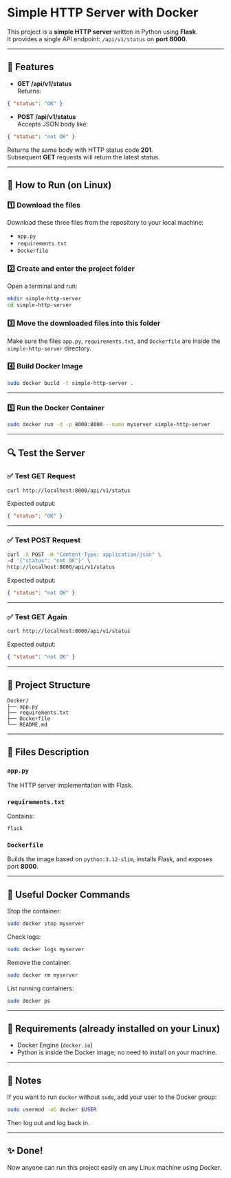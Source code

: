 
# Simple HTTP Server with Docker

This project is a **simple HTTP server** written in Python using **Flask**.  
It provides a single API endpoint: `/api/v1/status` on **port 8000**.

---

## 🚀 Features

- **GET /api/v1/status**  
Returns:  
```json
{ "status": "OK" }
```

- **POST /api/v1/status**  
Accepts JSON body like:  
```json
{ "status": "not OK" }
```
Returns the same body with HTTP status code **201**.  
Subsequent **GET** requests will return the latest status.

---

## 🐳 How to Run (on Linux)

### 1️⃣ Download the files

Download these three files from the repository to your local machine:

- `app.py`
- `requirements.txt`
- `Dockerfile`

### 2️⃣ Create and enter the project folder

Open a terminal and run:

```bash
mkdir simple-http-server
cd simple-http-server
```

### 3️⃣ Move the downloaded files into this folder

Make sure the files `app.py`, `requirements.txt`, and `Dockerfile` are inside the `simple-http-server` directory.

### 4️⃣ Build Docker Image
```bash
sudo docker build -t simple-http-server .
```

---

### 5️⃣ Run the Docker Container
```bash
sudo docker run -d -p 8000:8000 --name myserver simple-http-server
```

---

## 🔍 Test the Server

### ✅ Test GET Request
```bash
curl http://localhost:8000/api/v1/status
```
Expected output:
```json
{ "status": "OK" }
```

---

### ✅ Test POST Request
```bash
curl -X POST -H "Content-Type: application/json" \
-d '{"status": "not OK"}' \
http://localhost:8000/api/v1/status
```
Expected output:
```json
{ "status": "not OK" }
```

---

### ✅ Test GET Again
```bash
curl http://localhost:8000/api/v1/status
```
Expected output:
```json
{ "status": "not OK" }
```

---

## 📂 Project Structure
```
Docker/
├── app.py
├── requirements.txt
├── Dockerfile
└── README.md
```

---

## 📄 Files Description

### `app.py`
The HTTP server implementation with Flask.

### `requirements.txt`
Contains:  
```
flask
```

### `Dockerfile`
Builds the image based on `python:3.12-slim`, installs Flask, and exposes port **8000**.

---

## 🛑 Useful Docker Commands

Stop the container:
```bash
sudo docker stop myserver
```

Check logs:
```bash
sudo docker logs myserver
```

Remove the container:
```bash
sudo docker rm myserver
```

List running containers:
```bash
sudo docker ps
```

---

## 📌 Requirements (already installed on your Linux)
- Docker Engine (`docker.io`)
- Python is inside the Docker image; no need to install on your machine.

---

## 📝 Notes
If you want to run `docker` without `sudo`, add your user to the Docker group:
```bash
sudo usermod -aG docker $USER
```
Then log out and log back in.

---

## ✨ Done!
Now anyone can run this project easily on any Linux machine using Docker.
